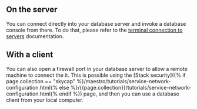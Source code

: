 ## On the server

You can connect directly into your database server and invoke a database console from there. To do that, please refer to the [terminal connection to servers](/{{page.collection}}/how-to-guides/deployment/shells/ssh.html) documentation.


## With a client

You can also open a firewall port in your database server to allow a remote machine to connect the it. This is possible using the [Stack security]({% if page.collection == "skycap" %}/maestro/tutorials/service-network-configuration.html{% else %}/{{page.collection}}/tutorials/service-network-configuration.html{% endif %}) page, and then you can use a database client from your local computer.

